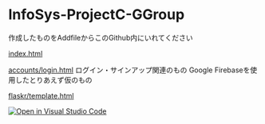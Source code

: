 # InfoSys-ProjectC-GGroup

作成したものをAddfileからこのGithub内にいれてください

[index.html](https://c2p31047.github.io/InfoSys-ProjectC-GGroup/)

[accounts/login.html](https://c2p31047.github.io/InfoSys-ProjectC-GGroup/accounts/login.html)
ログイン・サインアップ関連のもの
Google Firebaseを使用したとりあえず仮のもの

[flaskr/template.html](https://c2p31047.github.io/InfoSys-ProjectC-GGroup/flaskr/templates/index.html)


[![Open in Visual Studio Code](https://open.vscode.dev/badges/open-in-vscode.svg)](https://vscode.dev/github.com/c2p31047/InfoSys-ProjectB-GGroup/)
